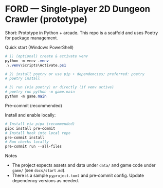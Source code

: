 # FORD — Single-player 2D Dungeon Crawler (prototype)

Short: Prototype in Python + arcade. This repo is a scaffold and uses Poetry for package management.

Quick start (Windows PowerShell)

```powershell
# 1) (optional) create & activate venv
python -m venv .venv
.\.venv\Scripts\Activate.ps1

# 2) install poetry or use pip + dependencies; preferred: poetry
# poetry install

# 3) run (via poetry) or directly (if venv active)
# poetry run python -m game.main
python -m game.main
```

Pre-commit (recommended)

Install and enable locally:

```powershell
# Install via pipx (recommended)
pipx install pre-commit
# Install hook into local repo
pre-commit install
# Run checks locally
pre-commit run --all-files
```

Notes
- The project expects assets and data under `data/` and game code under `game/` (see `docs/start.md`).
- There is a sample `pyproject.toml` and pre-commit config. Update dependency versions as needed.